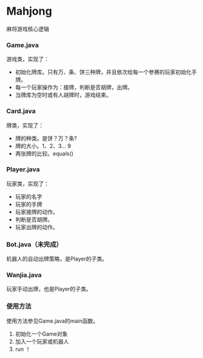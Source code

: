 # Mahjong
麻将游戏核心逻辑

### Game.java
游戏类，实现了：
* 初始化牌库。只有万、条、饼三种牌，并且依次给每一个参赛的玩家初始化手牌。
* 每一个玩家操作为：接牌，判断是否胡牌，出牌。
* 当牌库为空时或有人胡牌时，游戏结束。

### Card.java
牌类，实现了：
* 牌的种类。是饼？万？条?
* 牌的大小。1、2、3... 9
* 两张牌的比较。equals()

### Player.java
玩家类，实现了：
* 玩家的名字
* 玩家的手牌
* 玩家接牌的动作。
* 判断是否胡牌。
* 玩家出牌的动作。

### Bot.java（未完成）
机器人的自动出牌策略，是Player的子类。

### Wanjia.java
玩家手动出牌，也是Player的子类。

### 使用方法
使用方法参见Game.java的main函数。
1. 初始化一个Game对象
2. 加入一个玩家或机器人
3. run ！
